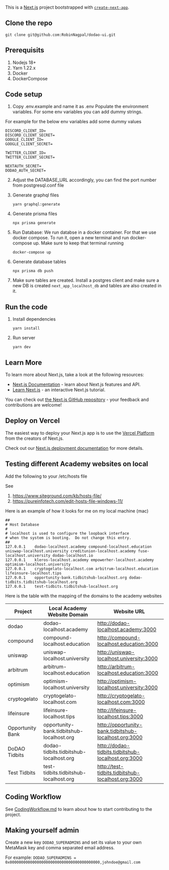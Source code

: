 This is a [Next.js](https://nextjs.org/) project bootstrapped
with [`create-next-app`](https://github.com/vercel/next.js/tree/canary/packages/create-next-app).

## Clone the repo

`git clone git@github.com:RobinNagpal/dodao-ui.git`

## Prerequisits

1. Nodejs 18+
2. Yarn 1.22.x
3. Docker
4. DockerCompose

## Code setup

1. Copy .env.example and name it as .env
   Populate the environment variables. For some env variables you can add dummy strings.

For example for the below env variables add some dummy values

```
DISCORD_CLIENT_ID=
DISCORD_CLIENT_SECRET=
GOOGLE_CLIENT_ID=
GOOGLE_CLIENT_SECRET=

TWITTER_CLIENT_ID=
TWITTER_CLIENT_SECRET=

NEXTAUTH_SECRET=
DODAO_AUTH_SECRET=
```

2. Adjust the DATABASE_URL accordingly, you can find the port number from postgresql.conf file

3. Generate graphql files

   `yarn graphql:generate`

4. Generate prisma files

   `npx prisma generate`

5. Run Database: We run databse in a docker container. For that we use docker compose. To run it, open a new terminal
   and run docker-compose up. Make sure to keep that terminal running

   `docker-compose up`

6. Generate database tables

   `npx prisma db push`

7. Make sure tables are created. Install a postgres client and make sure a new DB is created `next_app_localhost_db` and
   tables are also created in it.

## Run the code

1. Install dependencies

   `yarn install`

2. Run server

   `yarn dev`

## Learn More

To learn more about Next.js, take a look at the following resources:

- [Next.js Documentation](https://nextjs.org/docs) - learn about Next.js features and API.
- [Learn Next.js](https://nextjs.org/learn) - an interactive Next.js tutorial.

You can check out [the Next.js GitHub repository](https://github.com/vercel/next.js/) - your feedback and contributions
are welcome!

## Deploy on Vercel

The easiest way to deploy your Next.js app is to use
the [Vercel Platform](https://vercel.com/new?utm_medium=default-template&filter=next.js&utm_source=create-next-app&utm_campaign=create-next-app-readme)
from the creators of Next.js.

Check out our [Next.js deployment documentation](https://nextjs.org/docs/deployment) for more details.

## Testing different Academy websites on local

Add the following to your /etc/hosts file

See

1. https://www.siteground.com/kb/hosts-file/
2. https://pureinfotech.com/edit-hosts-file-windows-11/

Here is an example of how it looks for me on my local machine (mac)

```
##
# Host Database
#
# localhost is used to configure the loopback interface
# when the system is booting.  Do not change this entry.
##
127.0.0.1    dodao-localhost.academy compound-localhost.education  uniswap-localhost.university creditunion-localhost.academy fuse-localhost.university dodao-localhost.io
127.0.0.1    kleros-localhost.academy empowerher-localhost.academy optimism-localhost.university
127.0.0.1	 cryptogelato-localhost.com arbitrum-localhost.education lifeinsure-localhost.tips
127.0.0.1	 opportunity-bank.tidbitshub-localhost.org dodao-tidbits.tidbitshub-localhost.org
127.0.0.1	 test-tidbits.tidbitshub-localhost.org
```

Here is the table with the mapping of the domains to the academy websites

| Project          | Local Academy Website Domain              | Website URL                                           |
| ---------------- | ----------------------------------------- | ----------------------------------------------------- |
| dodao            | dodao-localhost.academy                   | http://dodao-localhost.academy:3000                   |
| compound         | compound-localhost.education              | http://compound-localhost.education:3000              |
| uniswap          | uniswap-localhost.university              | http://uniswap-localhost.university:3000              |
| arbitrum         | arbitrum-localhost.education              | http://arbitrum-localhost.education:3000              |
| optimism         | optimism-localhost.university             | http://optimism-localhost.university:3000             |
| cryptogelato     | cryptogelato-localhost.com                | http://cryptogelato-localhost.com:3000                |
| lifeinsure       | lifeinsure-localhost.tips                 | http://lifeinsure-localhost.tips:3000                 |
| Opportunity Bank | opportunity-bank.tidbitshub-localhost.org | http://opportunity-bank.tidbitshub-localhost.org:3000 |
| DoDAO Tidbits    | dodao-tidbits.tidbitshub-localhost.org    | http://dodao-tidbits.tidbitshub-localhost.org:3000    |
| Test Tidbits     | test-tidbits.tidbitshub-localhost.org     | http://test-tidbits.tidbitshub-localhost.org:3000     |

## Coding Workflow

See [CodingWorkflow.md](./CodingWorkflow.md) to learn about how to start contributing to the project.

## Making yourself admin

Create a new key `DODAO_SUPERADMINS` and set its value to your own MetaMask key and comma separated email address.

For example: `DODAO_SUPERADMINS = 0x0000000000000000000000000000000000000000,johndoe@gmail.com`
